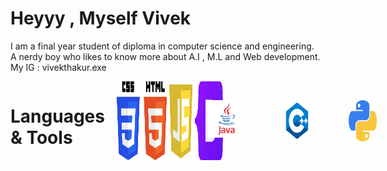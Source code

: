<h1>Heyyy ,  Myself Vivek</h1> 
<p>I am a final year student of diploma in computer science and engineering.         
<br>A nerdy boy who likes to know more about A.I , M.L and Web development.
<br> My IG : vivekthakur.exe</p>
<div style="display:flex">
<h1> Languages & Tools </h1>
<div style="display:flex">

<img src="Daco.png" width="80px">
<img src="js.png" width="45px">
<img src="Bootstrap_logo.svg.png" width="50px">
</div>
<div style="display:flex">
<img src="java.png" width="60px" height="60px"style="padding:30px">

<img src="cpp.png" width="45px" style="padding:30px">

<img src="py.png" width="45px" style="padding:30px">
</div>
